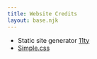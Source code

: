 ```yaml
---
title: Website Credits
layout: base.njk
---
```


* Static site generator [11ty](https://www.11ty.dev/)
* [Simple.css](https://simplecss.org/)
